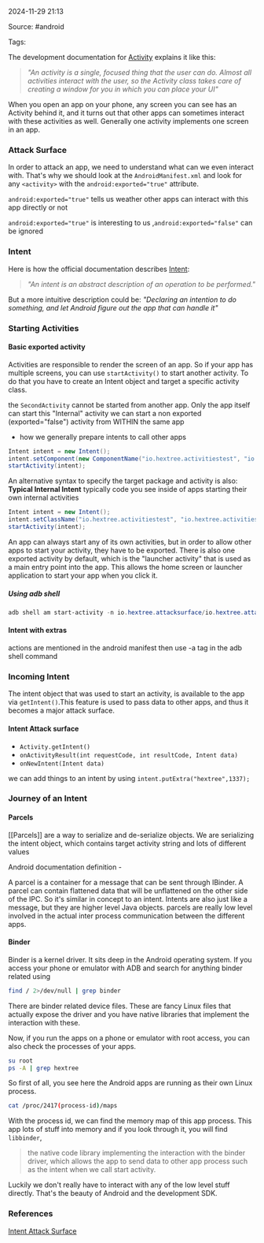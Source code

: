  
2024-11-29 21:13

Source: #android 

Tags: 

The development documentation for [Activity](https://developer.android.com/reference/android/app/Activity) explains it like this:

> _"An activity is a single, focused thing that the user can do. Almost all activities interact with the user, so the Activity class takes care of creating a window for you in which you can place your UI"_

When you open an app on your phone, any screen you can see has an Activity behind it, and it turns out that other apps can sometimes interact with these activities as well. Generally one activity implements one screen in an app.  
### Attack Surface

In order to attack an app, we need to understand what can we even interact with. That's why we should look at the `AndroidManifest.xml` and look for any `<activity>` with the `android:exported="true"` attribute.

`android:exported="true"` tells us weather other apps can interact with this app directly or not 

`android:exported="true"` is interesting to us ,`android:exported="false"` can be ignored
### Intent

Here is how the official documentation describes [Intent](https://developer.android.com/reference/android/content/Intent):

> _"An intent is an abstract description of an operation to be performed."_

But a more intuitive description could be: _"Declaring an intention to do something, and let Android figure out the app that can handle it"_

### Starting Activities

#### Basic exported activity

Activities are responsible to render the screen of an app. So if your app has multiple screens, you can use `startActivity()` to start another activity. To do that you have to create an Intent object and target a specific activity class.

the `SecondActivity` cannot be started from another app. Only the app itself can start this "Internal" activity
we can start a non exported (exported="false") activity from WITHIN the same app 
- how we generally prepare intents to call other apps

```java
Intent intent = new Intent();
intent.setComponent(new ComponentName("io.hextree.activitiestest", "io.hextree.activitiestest.SecondActivity"));
startActivity(intent);
```

An alternative syntax to specify the target package and activity is also: **Typical Internal Intent** 
typically code you see inside of apps starting their own internal activities

```java
Intent intent = new Intent();
intent.setClassName("io.hextree.activitiestest", "io.hextree.activitiestest.SecondActivity");
startActivity(intent);
```

An app can always start any of its own activities, but in order to allow other apps to start your activity, they have to be exported. There is also one exported activity by default, which is the "launcher activity" that is used as a main entry point into the app. This allows the home screen or launcher application to start your app when you click it.
##### Using adb shell

```powershell
adb shell am start-activity -n io.hextree.attacksurface/io.hextree.attacksurface.activities.Flag1Activity
```
#### Intent with extras 

actions are mentioned in the android manifest then use -a tag in the adb shell command 

### Incoming Intent

The intent object that was used to start an activity, is available to the app via `getIntent()`.This feature is used to pass data to other apps, and thus it becomes a major attack surface.
#### Intent Attack surface

- `Activity.getIntent()`
- `onActivityResult(int requestCode, int resultCode, Intent data)`
- `onNewIntent(Intent data)`

we can add things to an intent by using `intent.putExtra("hextree",1337);`
### Journey of an Intent 

#### Parcels

[[Parcels]] are a way to serialize and de-serialize objects. We are serializing the intent object, which contains target activity string and lots of different values

Android documentation definition - 

A parcel is a container for a message that can be sent through IBinder. A parcel can contain flattened data that will be unflattened on the other side of the IPC. So it's similar in concept to an intent. Intents are also just like a message, but they are higher level Java objects. parcels are really low level involved in the actual inter process communication between the different apps. 
#### Binder

Binder is a kernel driver. It sits deep in the Android operating system. If you access your phone or emulator with ADB and search for anything binder related using
```sh
find / 2>/dev/null | grep binder
```

There are binder related device files. These are fancy Linux files that actually expose the driver and you have native libraries that implement the interaction with these.

Now, if you run the apps on a phone or emulator with root access, you can also check the processes of your apps. 
```sh
su root
ps -A | grep hextree
```

So first of all, you see here the Android apps are running as their own Linux process. 

```sh
cat /proc/2417(process-id)/maps
```
With the process id, we can find the memory map of this app process. This app lots of stuff into memory and if you look through it, you will find `libbinder`,
> the native code library implementing the interaction with the binder driver, which allows the app to send data to other app process such as the intent when we call start activity.

Luckily we don't really have to interact with any of the low level stuff directly. That's the beauty of Android and the development SDK.



### References
[Intent Attack Surface](https://app.hextree.io/courses/intent-threat-surface/intents-and-activities)